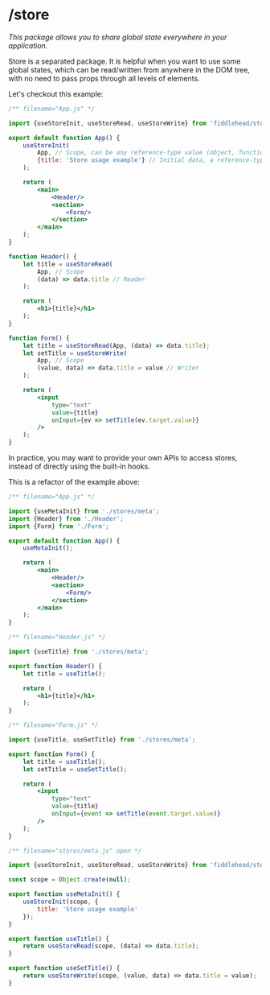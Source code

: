 # /store

_This package allows you to share global state everywhere in your application._

Store is a separated package. It is helpful when you want to use some global states, which can be read/written from anywhere in the DOM tree, with no need to pass props through all levels of elements.

Let's checkout this example:

<playground>

```jsx
/** filename="App.js" */

import {useStoreInit, useStoreRead, useStoreWrite} from 'fiddlehead/store';

export default function App() {
    useStoreInit(
        App, // Scope, can be any reference-type value (object, function,...)
        {title: 'Store usage example'} // Initial data, a reference-type value
    );

    return (
        <main>
            <Header/>
            <section>
                <Form/>
            </section>
        </main>
    );
}

function Header() {
    let title = useStoreRead(
        App, // Scope
        (data) => data.title // Reader
    );

    return (
        <h1>{title}</h1>
    );
}

function Form() {
    let title = useStoreRead(App, (data) => data.title);
    let setTitle = useStoreWrite(
        App, // Scope
        (value, data) => data.title = value // Writer
    );

    return (
        <input
            type="text"
            value={title}
            onInput={ev => setTitle(ev.target.value)}
        />
    );
}
```

</playground>

In practice, you may want to provide your own APIs to access stores, instead of directly using the built-in hooks.

This is a refactor of the example above:

<playground>

```jsx
/** filename="App.js" */

import {useMetaInit} from './stores/meta';
import {Header} from './Header';
import {Form} from './Form';

export default function App() {
    useMetaInit();

    return (
        <main>
            <Header/>
            <section>
                <Form/>
            </section>
        </main>
    );
}
```

```jsx
/** filename="Header.js" */

import {useTitle} from './stores/meta';

export function Header() {
    let title = useTitle();

    return (
        <h1>{title}</h1>
    );
}
```

```jsx
/** filename="Form.js" */

import {useTitle, useSetTitle} from './stores/meta';

export function Form() {
    let title = useTitle();
    let setTitle = useSetTitle();

    return (
        <input
            type="text"
            value={title}
            onInput={event => setTitle(event.target.value)}
        />
    );
}
```

```js
/** filename="stores/meta.js" open */

import {useStoreInit, useStoreRead, useStoreWrite} from 'fiddlehead/store';

const scope = Object.create(null);

export function useMetaInit() {
    useStoreInit(scope, {
        title: 'Store usage example'
    });
}

export function useTitle() {
    return useStoreRead(scope, (data) => data.title);
}

export function useSetTitle() {
    return useStoreWrite(scope, (value, data) => data.title = value);
}
```

</playground>
